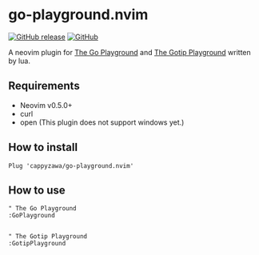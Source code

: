 # go-playground.nvim

[![GitHub release](https://img.shields.io/github/release/cappyzawa/go-playground.nvim.svg)](https://github.com/cappyzawa/go-playground.nvim/releases)
[![GitHub](https://img.shields.io/github/license/cappyzawa/go-playground.nvim.svg)](./LICENSE)

A neovim plugin for [The Go Playground](https://go.dev/play) and [The Gotip Playground](https://gotipplay.golang.org/) written by lua.

## Requirements

* Neovim v0.5.0+
* curl
* open (This plugin does not support windows yet.)

## How to install

```vim
Plug 'cappyzawa/go-playground.nvim'
```

## How to use

```vim
" The Go Playground
:GoPlayground


" The Gotip Playground
:GotipPlayground
```
